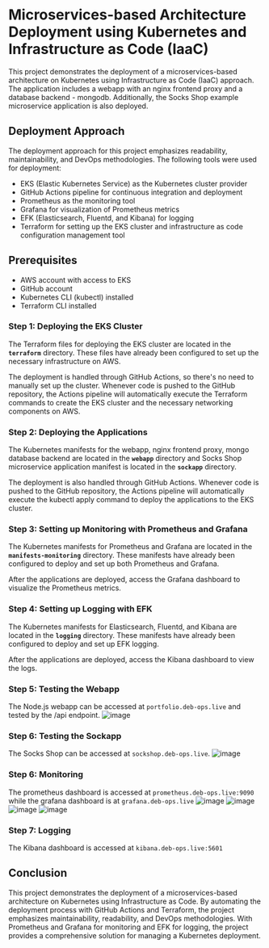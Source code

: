 # Microservices-based Architecture Deployment using Kubernetes and Infrastructure as Code (IaaC)
This project demonstrates the deployment of a microservices-based architecture on Kubernetes using Infrastructure as Code (IaaC) approach. The application includes a webapp with an nginx frontend proxy and a database backend - mongodb. Additionally, the Socks Shop example microservice application is also deployed.

## Deployment Approach
The deployment approach for this project emphasizes readability, maintainability, and DevOps methodologies. The following tools were used for deployment:

- EKS (Elastic Kubernetes Service) as the Kubernetes cluster provider
- GitHub Actions pipeline for continuous integration and deployment
- Prometheus as the monitoring tool
- Grafana for visualization of Prometheus metrics
- EFK (Elasticsearch, Fluentd, and Kibana) for logging
- Terraform for setting up the EKS cluster and infrastructure as code configuration management tool

## Prerequisites
- AWS account with access to EKS
- GitHub account
- Kubernetes CLI (kubectl) installed
- Terraform CLI installed

### Step 1: Deploying the EKS Cluster
The Terraform files for deploying the EKS cluster are located in the **`terraform`** directory. These files have already been configured to set up the necessary infrastructure on AWS.

The deployment is handled through GitHub Actions, so there's no need to manually set up the cluster. Whenever code is pushed to the GitHub repository, the Actions pipeline will automatically execute the Terraform commands to create the EKS cluster and the necessary networking components on AWS.

### Step 2: Deploying the Applications
The Kubernetes manifests for the webapp, nginx frontend proxy, mongo database backend are located in the **`webapp`** directory and Socks Shop microservice application manifest is located in the **`sockapp`** directory.

The deployment is also handled through GitHub Actions. Whenever code is pushed to the GitHub repository, the Actions pipeline will automatically execute the kubectl apply command to deploy the applications to the EKS cluster.

### Step 3: Setting up Monitoring with Prometheus and Grafana
The Kubernetes manifests for Prometheus and Grafana are located in the **`manifests-monitoring`** directory. These manifests have already been configured to deploy and set up both Prometheus and Grafana.

After the applications are deployed, access the Grafana dashboard to visualize the Prometheus metrics.

### Step 4: Setting up Logging with EFK
The Kubernetes manifests for Elasticsearch, Fluentd, and Kibana are located in the **`logging`** directory. These manifests have already been configured to deploy and set up EFK logging.

After the applications are deployed, access the Kibana dashboard to view the logs.

### Step 5: Testing the Webapp
The Node.js webapp can be accessed at `portfolio.deb-ops.live` and tested by the /api endpoint.
![image](https://user-images.githubusercontent.com/79452458/228980772-bdc9bbfc-591e-4720-b86c-52a3453f202c.png)


### Step 6: Testing the Sockapp
The Socks Shop can be accessed at `sockshop.deb-ops.live`.
![image](https://user-images.githubusercontent.com/79452458/228981336-91185cf2-bdd1-440f-a282-9c373c034961.png)


### Step 6: Monitoring
The prometheus dashboard is accessed at `prometheus.deb-ops.live:9090` while the grafana dashboard is at `grafana.deb-ops.live`
![image](https://user-images.githubusercontent.com/79452458/228981601-5a9ae339-2a8f-4e76-a8e8-c9cb69330a8c.png)
![image](https://user-images.githubusercontent.com/79452458/228981634-7f66f225-82eb-495a-9c8f-f258de8e461a.png)
![image](https://user-images.githubusercontent.com/79452458/228983689-f353388d-eef7-4c18-bbcf-3f8a61e3cfdf.png)
![image](https://user-images.githubusercontent.com/79452458/228983836-4f2aea85-7f95-4223-8bda-a12e5d3e2786.png)


### Step 7: Logging
The Kibana dashboard is accessed at `kibana.deb-ops.live:5601`

## Conclusion
This project demonstrates the deployment of a microservices-based architecture on Kubernetes using Infrastructure as Code. By automating the deployment process with GitHub Actions and Terraform, the project emphasizes maintainability, readability, and DevOps methodologies. With Prometheus and Grafana for monitoring and EFK for logging, the project provides a comprehensive solution for managing a Kubernetes deployment.

